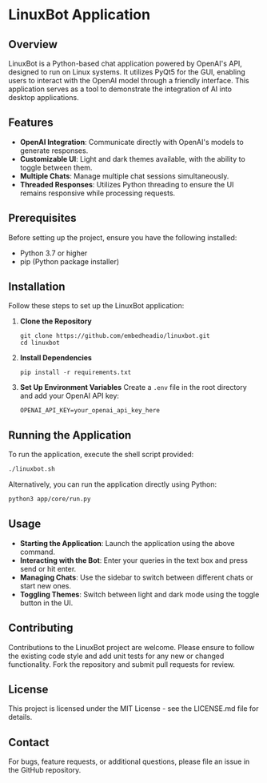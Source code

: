 # LinuxBot Application

## Overview

LinuxBot is a Python-based chat application powered by OpenAI's API, designed to run on Linux systems. It utilizes PyQt5 for the GUI, enabling users to interact with the OpenAI model through a friendly interface. This application serves as a tool to demonstrate the integration of AI into desktop applications.

## Features

- **OpenAI Integration**: Communicate directly with OpenAI's models to generate responses.
- **Customizable UI**: Light and dark themes available, with the ability to toggle between them.
- **Multiple Chats**: Manage multiple chat sessions simultaneously.
- **Threaded Responses**: Utilizes Python threading to ensure the UI remains responsive while processing requests.

## Prerequisites

Before setting up the project, ensure you have the following installed:
- Python 3.7 or higher
- pip (Python package installer)

## Installation

Follow these steps to set up the LinuxBot application:

1. **Clone the Repository**
   ```
   git clone https://github.com/embedheadio/linuxbot.git
   cd linuxbot
   ```

2. **Install Dependencies**
   ```
   pip install -r requirements.txt
   ```

3. **Set Up Environment Variables**
   Create a `.env` file in the root directory and add your OpenAI API key:
   ```
   OPENAI_API_KEY=your_openai_api_key_here
   ```

## Running the Application

To run the application, execute the shell script provided:

```bash
./linuxbot.sh
```

Alternatively, you can run the application directly using Python:

```bash
python3 app/core/run.py
```

## Usage

- **Starting the Application**: Launch the application using the above command.
- **Interacting with the Bot**: Enter your queries in the text box and press send or hit enter.
- **Managing Chats**: Use the sidebar to switch between different chats or start new ones.
- **Toggling Themes**: Switch between light and dark mode using the toggle button in the UI.

## Contributing

Contributions to the LinuxBot project are welcome. Please ensure to follow the existing code style and add unit tests for any new or changed functionality. Fork the repository and submit pull requests for review.

## License

This project is licensed under the MIT License - see the LICENSE.md file for details.

## Contact

For bugs, feature requests, or additional questions, please file an issue in the GitHub repository.
